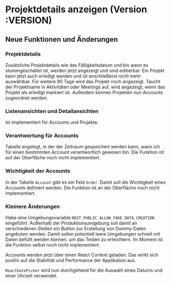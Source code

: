 # Projektdetails anzeigen (Version :VERSION)

## Neue Funktionen und Änderungen

### Projektdetails

Zusätzliche Projektdetails wie das Fälligkeitsdatum und bis wann es stummgeschaltet ist, werden jetzt angezeigt und sind editierbar.
Ein Projekt kann jetzt auch erledigt werden und ist anschließend nicht mehr auswählbar. Für weitere 90 Tage wird das Projekt noch angezeigt. Taucht der Projektname in Aktivitäten oder Meetings auf, wird angezeigt, wenn das Projekt als erledigt markiert ist.
Außerdem können Projekten nun Accounts zugeordnet werden.

### Listenansichten und Detailansichten

Ist implementiert für Accounts und Projekte.

### Verantwortung für Accounts

Tabelle angelegt, in der der Zeitraum gespeichert werden kann, wann ich für einen bestimmten Account verantwortlich gewesen bin.
Die Funktion ist auf der Oberfläche noch nicht implementiert.

### Wichtigkeit der Accounts

In der Tabelle `Account` gibt es ein Feld `Order`. Damit soll die Wichtigkeit eines Accounts definiert werden. Die Funktion ist an der Oberfläche noch nicht implementiert.

### Kleinere Änderungen

Habe eine Umgebungsvariable `NEXT_PUBLIC_ALLOW_FAKE_DATA_CREATION` eingeführt. Außerhalb der Produktionsumgebung soll damit an verschiedenen Stellen ein Button zur Erstellung von Dummy-Daten angeboten werden. Damit sollen potentiell leere Umgebungen schnell mit Daten befüllt werden können, um das Testen zu erleichtern. Im Moment ist die Funktion selbst noch nicht implementiert.

Accounts werden jetzt über einen React Context geladen. Das wirkt sich positiv auf die Stabilität und Performance der Applikation aus.

`ReactDatePicker` wird nun durchgehend für die Auswahl eines Datums und einer Uhrzeit verwendet.
